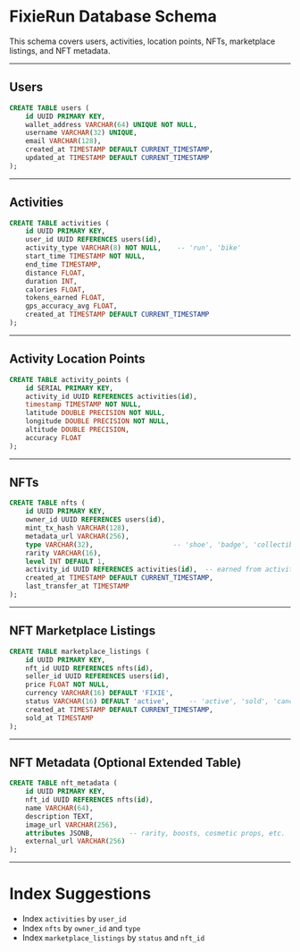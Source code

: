 # FixieRun Database Schema

This schema covers users, activities, location points, NFTs, marketplace listings, and NFT metadata.

---

## Users

```sql
CREATE TABLE users (
    id UUID PRIMARY KEY,
    wallet_address VARCHAR(64) UNIQUE NOT NULL,
    username VARCHAR(32) UNIQUE,
    email VARCHAR(128),
    created_at TIMESTAMP DEFAULT CURRENT_TIMESTAMP,
    updated_at TIMESTAMP DEFAULT CURRENT_TIMESTAMP
);
```

---

## Activities

```sql
CREATE TABLE activities (
    id UUID PRIMARY KEY,
    user_id UUID REFERENCES users(id),
    activity_type VARCHAR(8) NOT NULL,    -- 'run', 'bike'
    start_time TIMESTAMP NOT NULL,
    end_time TIMESTAMP,
    distance FLOAT,
    duration INT,
    calories FLOAT,
    tokens_earned FLOAT,
    gps_accuracy_avg FLOAT,
    created_at TIMESTAMP DEFAULT CURRENT_TIMESTAMP
);
```

---

## Activity Location Points

```sql
CREATE TABLE activity_points (
    id SERIAL PRIMARY KEY,
    activity_id UUID REFERENCES activities(id),
    timestamp TIMESTAMP NOT NULL,
    latitude DOUBLE PRECISION NOT NULL,
    longitude DOUBLE PRECISION NOT NULL,
    altitude DOUBLE PRECISION,
    accuracy FLOAT
);
```

---

## NFTs

```sql
CREATE TABLE nfts (
    id UUID PRIMARY KEY,
    owner_id UUID REFERENCES users(id),
    mint_tx_hash VARCHAR(128),
    metadata_url VARCHAR(256),
    type VARCHAR(32),                    -- 'shoe', 'badge', 'collectible'
    rarity VARCHAR(16),
    level INT DEFAULT 1,
    activity_id UUID REFERENCES activities(id),  -- earned from activity
    created_at TIMESTAMP DEFAULT CURRENT_TIMESTAMP,
    last_transfer_at TIMESTAMP
);
```

---

## NFT Marketplace Listings

```sql
CREATE TABLE marketplace_listings (
    id UUID PRIMARY KEY,
    nft_id UUID REFERENCES nfts(id),
    seller_id UUID REFERENCES users(id),
    price FLOAT NOT NULL,
    currency VARCHAR(16) DEFAULT 'FIXIE',
    status VARCHAR(16) DEFAULT 'active',     -- 'active', 'sold', 'cancelled'
    created_at TIMESTAMP DEFAULT CURRENT_TIMESTAMP,
    sold_at TIMESTAMP
);
```

---

## NFT Metadata (Optional Extended Table)

```sql
CREATE TABLE nft_metadata (
    id UUID PRIMARY KEY,
    nft_id UUID REFERENCES nfts(id),
    name VARCHAR(64),
    description TEXT,
    image_url VARCHAR(256),
    attributes JSONB,         -- rarity, boosts, cosmetic props, etc.
    external_url VARCHAR(256)
);
```

---

# Index Suggestions

- Index `activities` by `user_id`
- Index `nfts` by `owner_id` and `type`
- Index `marketplace_listings` by `status` and `nft_id`